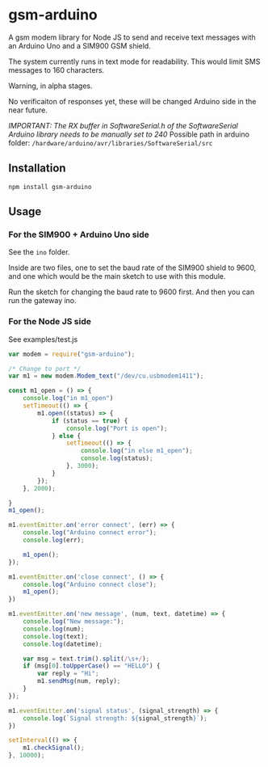gsm-arduino
========
A gsm modem library for Node JS to send and receive text messages with an Arduino Uno and a SIM900 GSM shield.

The system currently runs in text mode for readability. This would limit SMS messages to 160 characters.

Warning, in alpha stages.

No verificaiton of responses yet, these will be changed Arduino side in the near future.

*IMPORTANT: The RX buffer in SoftwareSerial.h of the SoftwareSerial Arduino library needs to be manually set to 240*
Possible path in arduino folder:
`/hardware/arduino/avr/libraries/SoftwareSerial/src`


## Installation
`npm install gsm-arduino`

## Usage

### For the SIM900 + Arduino Uno side
See the `ino` folder.

Inside are two files, one to set the baud rate of the SIM900 shield to 9600, and one which would be the main sketch to use with this module.

Run the sketch for changing the baud rate to 9600 first. And then you can run the gateway ino.

### For the Node JS side
See examples/test.js

```javascript
var modem = require("gsm-arduino");

/* Change to port */
var m1 = new modem.Modem_text("/dev/cu.usbmodem1411");

const m1_open = () => {
    console.log("in m1_open")
    setTimeout(() => {
        m1.open((status) => {
            if (status == true) {
                console.log("Port is open");
            } else {
                setTimeout(() => {
                    console.log("in else m1_open");
                    console.log(status);
                }, 3000);
            }
        });
    }, 2000);

}
m1_open();

m1.eventEmitter.on('error connect', (err) => {
    console.log("Arduino connect error");
    console.log(err);

    m1_open();
});

m1.eventEmitter.on('close connect', () => {
    console.log("Arduino connect close");
    m1_open();
})

m1.eventEmitter.on('new message', (num, text, datetime) => {
    console.log("New message:");
    console.log(num);
    console.log(text);
    console.log(datetime);

    var msg = text.trim().split(/\s+/);
    if (msg[0].toUpperCase() == "HELLO") {
        var reply = "Hi";
        m1.sendMsg(num, reply);
    }
});

m1.eventEmitter.on('signal status', (signal_strength) => {
    console.log(`Signal strength: ${signal_strength}`);
})

setInterval(() => {
    m1.checkSignal();
}, 10000);
```